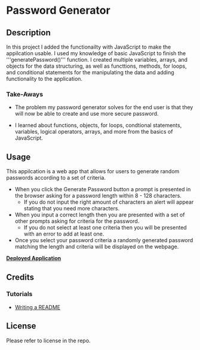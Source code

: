 # Password Generator

## Description

In this project I added the functionailty with JavaScript to make the appilcation usable. I used my knowledge of basic JavaScript to finish the '''generatePassword()''' function. I created multiple variables, arrays, and objects for the data structuring, as well as functtions, methods, for loops, and conditional statements for the manipulating the data and adding functionality to the application.

### Take-Aways

- The problem my password generator solves for the end user is that they will now be able to create and use more secure password.

- I learned about functions, objects, for loops, condtional statements, variables, logical operators, arrays, and more from the basics of JavaScript.

## Usage

This appilcation is a web app that allows for users to generate random passwords according to a set of criteria.

- When you click the Generate Password button a prompt is presented in the browser asking for a password length within 8 - 128 characters.
    - If you do not input the right amount of characters an alert will appear stating that you need more characters.
- When you input a correct length then you are presented with a set of other prompts asking for criteria for the password.
    - If you do not select at least one criteria then you will  be presented with an error to add at least one.
- Once you select your password criteria a randomly generated password matching the length and criteria will be displayed on the webpage.

**[Deployed Application](https://kpierce236.github.io/Password-Generator/)**

## Credits

### Tutorials

- [Writing a README](https://coding-boot-camp.github.io/full-stack/github/professional-readme-guide)

## License

Please refer to license in the repo.